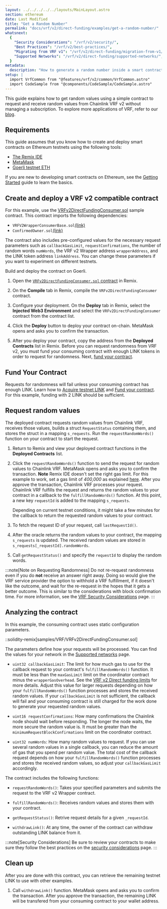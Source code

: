 ```yaml
---
layout: ../../../../../layouts/MainLayout.astro
section: ethereum
date: Last Modified
title: "Get a Random Number"
permalink: "docs/vrf/v2/direct-funding/examples/get-a-random-number/"
whatsnext:
  {
    "Security Considerations": "/vrf/v2/security/",
    "Best Practices": "/vrf/v2/best-practices/",
    "Migrating from VRF v1": "/vrf/v2/direct-funding/migration-from-v1/",
    "Supported Networks": "/vrf/v2/direct-funding/supported-networks/",
  }
metadata:
  description: "How to generate a random number inside a smart contract using Chainlink VRF v2 - Direct funding method."
setup: |
  import VrfCommon from "@features/vrf/v2/common/VrfCommon.astro"
  import CodeSample from "@components/CodeSample/CodeSample.astro"
---
```


<VrfCommon callout="directFunding"/>

This guide explains how to get random values using a simple contract to request and receive random values from Chainlink VRF v2 without managing a subscription. To explore more applications of VRF, refer to our [blog](https://blog.chain.link/).

## Requirements

This guide assumes that you know how to create and deploy smart contracts on Ethereum testnets using the following tools:

- [The Remix IDE](https://remix.ethereum.org/)
- [MetaMask](https://metamask.io/)
- [Goerli testnet ETH](/resources/link-token-contracts/#goerli-testnet)

If you are new to developing smart contracts on Ethereum, see the [Getting Started](/getting-started/conceptual-overview/) guide to learn the basics.

## Create and deploy a VRF v2 compatible contract

For this example, use the [VRFv2DirectFundingConsumer.sol](https://remix.ethereum.org/#url=https://docs.chain.link/samples/VRF/VRFv2DirectFundingConsumer.sol) sample contract. This contract imports the following dependencies:

- `VRFV2WrapperConsumerBase.sol`[(link)](https://github.com/smartcontractkit/chainlink/blob/develop/contracts/src/v0.8/VRFV2WrapperConsumerBase.sol)
- `ConfirmedOwner.sol`[(link)](https://github.com/smartcontractkit/chainlink/blob/develop/contracts/src/v0.8/ConfirmedOwner.sol)

The contract also includes pre-configured values for the necessary request parameters such as `callbackGasLimit`, `requestConfirmations`, the number of random words `numWords`, the VRF v2 Wrapper address `wrapperAddress`, and the LINK token address `linkAddress`. You can change these parameters if you want to experiment on different testnets.

Build and deploy the contract on Goerli.

1. Open the [`VRFv2DirectFundingConsumer.sol` contract](https://remix.ethereum.org/#url=https://docs.chain.link/samples/VRF/VRFv2DirectFundingConsumer.sol) in Remix.

   <!-- prettier-ignore -->
   <CodeSample src="samples/VRF/VRFv2DirectFundingConsumer.sol" showButtonOnly/>

1. On the **Compile** tab in Remix, compile the `VRFv2DirectFundingConsumer` contract.

1. Configure your deployment. On the **Deploy** tab in Remix, select the **Injected Web3 Environment** and select the `VRFv2DirectFundingConsumer` contract from the contract list.

1. Click the **Deploy** button to deploy your contract on-chain. MetaMask opens and asks you to confirm the transaction.

1. After you deploy your contract, copy the address from the **Deployed Contracts** list in Remix. Before you can request randomness from VRF v2, you must fund your consuming contract with enough LINK tokens in order to request for randomness. Next, [fund your contract](#fund-your-contract).

## Fund Your Contract

Requests for randomness will fail unless your consuming contract has enough LINK. Learn how to [Acquire testnet LINK](/resources/acquire-link/) and [Fund your contract](/resources/fund-your-contract/). For this example, funding with 2 LINK should be sufficient.

## Request random values

The deployed contract requests random values from Chainlink VRF, receives those values, builds a struct `RequestStatus` containing them, and stores the struct in a mapping `s_requests`. Run the `requestRandomWords()` function on your contract to start the request.

1. Return to Remix and view your deployed contract functions in the **Deployed Contracts** list.

1. Click the `requestRandomWords()` function to send the request for random values to Chainlink VRF. MetaMask opens and asks you to confirm the transaction. **Note** Remix IDE doesn't set the right gas limit. For this example to work, set a gas limit of _400,000_ as explained [here](https://metamask.zendesk.com/hc/en-us/articles/360022895972). After you approve the transaction, Chainlink VRF processes your request. Chainlink VRF fulfills the request and returns the random values to your contract in a callback to the `fulfillRandomWords()` function. At this point, a new key `requestId` is added to the mapping `s_requests`.

   Depending on current testnet conditions, it might take a few minutes for the callback to return the requested random values to your contract.

1. To fetch the request ID of your request, call `lastRequestId()`.

1. After the oracle returns the random values to your contract, the mapping `s_requests` is updated. The received random values are stored in `s_requests[_requestId].randomWords`.

1. Call `getRequestStatus()` and specify the `requestId` to display the random words.

:::note[Note on Requesting Randomness]
Do not re-request randomness even if you do **not** receive an answer right away. Doing so would give the VRF service provider the option to withhold a VRF fulfillment, if it doesn't like the outcome, and wait for the re-request in the hopes that it gets a better outcome. This is similar to the considerations with block confirmation time. For more information, see the [VRF Security Considerations](/vrf/v2/security/) page.
:::

## Analyzing the contract

In this example, the consuming contract uses static configuration parameters.

::solidity-remix[samples/VRF/VRFv2DirectFundingConsumer.sol]

The parameters define how your requests will be processed. You can find the values for your network in the [Supported networks](/vrf/v2/direct-funding/supported-networks/) page.

- `uint32 callbackGasLimit`: The limit for how much gas to use for the callback request to your contract's `fulfillRandomWords()` function. It must be less than the `maxGasLimit` limit on the coordinator contract minus the `wrapperGasOverhead`. See the [VRF v2 Direct funding limits](/vrf/v2/direct-funding/#limits) for more details. Adjust this value for larger requests depending on how your `fulfillRandomWords()` function processes and stores the received random values. If your `callbackGasLimit` is not sufficient, the callback will fail and your consuming contract is still charged for the work done to generate your requested random values.

- `uint16 requestConfirmations`: How many confirmations the Chainlink node should wait before responding. The longer the node waits, the more secure the random value is. It must be greater than the `minimumRequestBlockConfirmations` limit on the coordinator contract.

- `uint32 numWords`: How many random values to request. If you can use several random values in a single callback, you can reduce the amount of gas that you spend per random value. The total cost of the callback request depends on how your `fulfillRandomWords()` function processes and stores the received random values, so adjust your `callbackGasLimit` accordingly.

The contract includes the following functions:

- `requestRandomWords()`: Takes your specified parameters and submits the request to the VRF v2 Wrapper contract.

- `fulfillRandomWords()`: Receives random values and stores them with your contract.

- `getRequestStatus()`: Retrive request details for a given `_requestId`.

- `withdrawLink()`: At any time, the owner of the contract can withdraw outstanding LINK balance from it.

:::note[Security Considerations]
Be sure to review your contracts to make sure they follow the best practices on the [security considerations](/vrf/v2/security/) page.
:::

## Clean up

After you are done with this contract, you can retrieve the remaining testnet LINK to use with other examples.

1. Call `withdrawLink()` function. MetaMask opens and asks you to confirm the transaction. After you approve the transaction, the remaining LINK will be transfered from your consuming contract to your wallet address.
